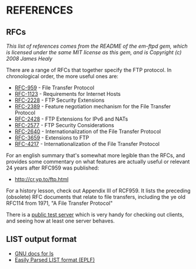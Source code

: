 # REFERENCES

## RFCs

_This list of references comes from the README of the em-ftpd gem,
which is licensed under the same MIT license as this gem, and is
Copyright (c) 2008 James Healy_

There are a range of RFCs that together specify the FTP protocol. In
chronological order, the more useful ones are:

* [RFC-959](http://tools.ietf.org/rfc/rfc959.txt) - File Transfer
  Protocol
* [RFC-1123](http://tools.ietf.org/rfc/rfc1123.txt) - Requirements for
  Internet Hosts
* [RFC-2228](http://tools.ietf.org/rfc/rfc2228.txt) - FTP Security
  Extensions
* [RFC-2389](http://tools.ietf.org/rfc/rfc2389.txt) - Feature
  negotiation mechanism for the File Transfer Protocol
* [RFC-2428](http://tools.ietf.org/rfc/rfc2428.txt) - FTP Extensions
  for IPv6 and NATs
* [RFC-2577](http://tools.ietf.org/rfc/rfc2577.txt) - FTP Security
  Considerations
* [RFC-2640](http://tools.ietf.org/rfc/rfc2640.txt) -
  Internationalization of the File Transfer Protocol
* [RFC-3659](http://tools.ietf.org/rfc/rfc3659.txt) - Extensions to
  FTP
* [RFC-4217](http://tools.ietf.org/rfc/rfc4217.txt) -
  Internationalization of the File Transfer Protocol

For an english summary that's somewhat more legible than the RFCs, and
provides some commentary on what features are actually useful or
relevant 24 years after RFC959 was published:

* <http://cr.yp.to/ftp.html>

For a history lesson, check out Appendix III of RCF959. It lists the
preceding (obsolete) RFC documents that relate to file transfers,
including the ye old RFC114 from 1971, "A File Transfer Protocol"

There is a [public test server](http://secureftp-test.com) which is
very handy for checking out clients, and seeing how at least one
server behaves.

## LIST output format

* [GNU docs for ls](http://www.gnu.org/software/coreutils/manual/html_node/What-information-is-listed.html#What-information-is-listed)
* [Easily Parsed LIST format (EPLF)](http://cr.yp.to/ftp/list/eplf.html)
